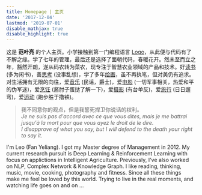 ```yaml
---
title: Homepage | 主页
date: '2017-12-04'
lastmod: '2019-07-01'
disable_mathjax: true
disable_highlight: true
---
```


这是 **范叶亮** 的个人主页。小学接触到第一门编程语言 [Logo](https://zh.wikipedia.org/zh-hans/Logo语言)，从此便与代码有了不解之缘。学了七年的管理，最后还是选择了面朝代码，春暖花开。然未至而立之年，豁然开朗，遂从码农转为菜农，现专注于智慧农业领域的产品和技术。好[读书](/cn/books/) (多为闲书)，善[思考](/categories/思考/) (没事乱想)，学了多年[绘画](/categories/绘画/)，虽不再执笔，但对美仍有追求。对生活拥有无限的向往，爱[音乐](/categories/音乐/) (民谣，爵士)，爱[电影](/cn/movies/) (一切军事相关，热爱和平的伪军迷)，爱[烹饪](/categories/烹饪/) (酱肘子蛋挞了解一下)，爱[摄影](/categories/摄影/) (有台单反)，爱[旅行](/categories/旅行/) (日日遛弯)，爱[运动](/categories/运动/) (跑步胜于撸铁)。

> 我不同意你的观点，但是我誓死捍卫你说话的权利。  
> _Je ne suis pas d'accord avec ce que vous dites, mais je me battrai jusqu'à la mort pour que vous ayez le droit de le dire._  
> _I disapprove of what you say, but I will defend to the death your right to say it._

I'm Leo (Fan Yeliang). I got my Master degree of Management in 2012.
My current research pursuit is Deep Learning & Reinforcement Learning with
focus on applictions in Intelligent Agriculture.
Previously, I've also worked on NLP, Complex Network & Knowledge Graph.
I like reading, thinking, music, movie, cooking, photography and fitness.
Since all these things make me feel be loved by this world.
Trying to live in the real moments, and watching life goes on and on ...
